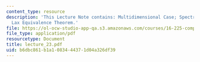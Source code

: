 ```yaml
---
content_type: resource
description: 'This Lecture Note contains: Multidimensional Case; Spectral Radius,
  Lax Equivalence Theorem.'
file: https://ol-ocw-studio-app-qa.s3.amazonaws.com/courses/16-225-computational-mechanics-of-materials-fall-2003/b6dbc861b1a1083444371d04a326df39_lecture_23.pdf
file_type: application/pdf
resourcetype: Document
title: lecture_23.pdf
uid: b6dbc861-b1a1-0834-4437-1d04a326df39
---
```

